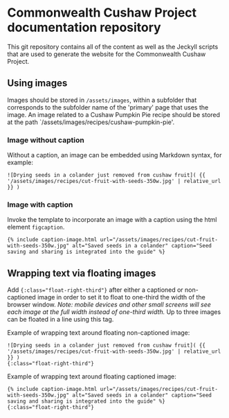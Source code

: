 # Commonwealth Cushaw Project documentation repository

This git repository contains all of the content as well as the Jeckyll scripts that are used to generate the website for the Commonwealth Cushaw Project.

## Using images

Images should be stored in `/assets/images`, within a subfolder that corresponds to the subfolder name of the 'primary' page that uses the image. An image related to a Cushaw Pumpkin Pie recipe should be stored at the path `/assets/images/recipes/cushaw-pumpkin-pie'.

### Image without caption
Without a caption, an image can be embedded using Markdown syntax, for example:
```
![Drying seeds in a colander just removed from cushaw fruit]( {{ '/assets/images/recipes/cut-fruit-with-seeds-350w.jpg' | relative_url }} )
```

### Image with caption
Invoke the template to incorporate an image with a caption using the html element `figcaption`.
```
{% include caption-image.html url="/assets/images/recipes/cut-fruit-with-seeds-350w.jpg" alt="Saved seeds in a colander" caption="Seed saving and sharing is integrated into the guide" %}
```

## Wrapping text via floating images
Add `{:class="float-right-third"}` after either a captioned or non-captioned image in order to set it to float to one-third the width of the browser window. _Note: mobile devices and other small screens will see each image at the full width instead of one-third width._ Up to three images can be floated in a line using this tag.

Example of wrapping text around floating non-captioned image:
```
![Drying seeds in a colander just removed from cushaw fruit]( {{ '/assets/images/recipes/cut-fruit-with-seeds-350w.jpg' | relative_url }} )
{:class="float-right-third"}
```

Example of wrapping text around floating captioned image:
```
{% include caption-image.html url="/assets/images/recipes/cut-fruit-with-seeds-350w.jpg" alt="Saved seeds in a colander" caption="Seed saving and sharing is integrated into the guide" %}
{:class="float-right-third"}
```
